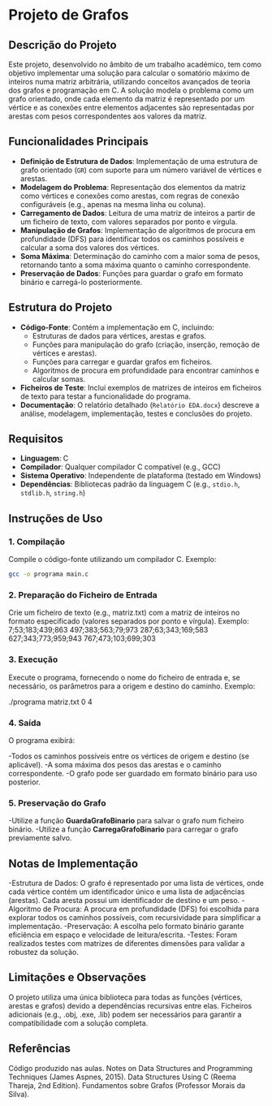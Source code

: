 # Projeto de Grafos

## Descrição do Projeto

Este projeto, desenvolvido no âmbito de um trabalho académico, tem como objetivo implementar uma solução para calcular o somatório máximo de inteiros numa matriz arbitrária, utilizando conceitos avançados de teoria dos grafos e programação em C. A solução modela o problema como um grafo orientado, onde cada elemento da matriz é representado por um vértice e as conexões entre elementos adjacentes são representadas por arestas com pesos correspondentes aos valores da matriz.

## Funcionalidades Principais

- **Definição de Estrutura de Dados**: Implementação de uma estrutura de grafo orientado (`GR`) com suporte para um número variável de vértices e arestas.
- **Modelagem do Problema**: Representação dos elementos da matriz como vértices e conexões como arestas, com regras de conexão configuráveis (e.g., apenas na mesma linha ou coluna).
- **Carregamento de Dados**: Leitura de uma matriz de inteiros a partir de um ficheiro de texto, com valores separados por ponto e vírgula.
- **Manipulação de Grafos**: Implementação de algoritmos de procura em profundidade (DFS) para identificar todos os caminhos possíveis e calcular a soma dos valores dos vértices.
- **Soma Máxima**: Determinação do caminho com a maior soma de pesos, retornando tanto a soma máxima quanto o caminho correspondente.
- **Preservação de Dados**: Funções para guardar o grafo em formato binário e carregá-lo posteriormente.

## Estrutura do Projeto

- **Código-Fonte**: Contém a implementação em C, incluindo:
  - Estruturas de dados para vértices, arestas e grafos.
  - Funções para manipulação do grafo (criação, inserção, remoção de vértices e arestas).
  - Funções para carregar e guardar grafos em ficheiros.
  - Algoritmos de procura em profundidade para encontrar caminhos e calcular somas.
- **Ficheiros de Teste**: Inclui exemplos de matrizes de inteiros em ficheiros de texto para testar a funcionalidade do programa.
- **Documentação**: O relatório detalhado (`Relatório EDA.docx`) descreve a análise, modelagem, implementação, testes e conclusões do projeto.

## Requisitos

- **Linguagem**: C
- **Compilador**: Qualquer compilador C compatível (e.g., GCC)
- **Sistema Operativo**: Independente de plataforma (testado em Windows)
- **Dependências**: Bibliotecas padrão da linguagem C (e.g., `stdio.h`, `stdlib.h`, `string.h`)

## Instruções de Uso

### 1. Compilação
Compile o código-fonte utilizando um compilador C. Exemplo:
```bash
gcc -o programa main.c
```

### 2. Preparação do Ficheiro de Entrada
Crie um ficheiro de texto (e.g., matriz.txt) com a matriz de inteiros no formato especificado (valores separados por ponto e vírgula). Exemplo:
7;53;183;439;863
497;383;563;79;973
287;63;343;169;583
627;343;773;959;943
767;473;103;699;303

### 3. Execução
Execute o programa, fornecendo o nome do ficheiro de entrada e, se necessário, os parâmetros para a origem e destino do caminho. Exemplo:

./programa matriz.txt 0 4

### 4. Saída
O programa exibirá:

-Todos os caminhos possíveis entre os vértices de origem e destino (se aplicável).
-A soma máxima dos pesos das arestas e o caminho correspondente.
-O grafo pode ser guardado em formato binário para uso posterior.

### 5. Preservação do Grafo
-Utilize a função **GuardaGrafoBinario** para salvar o grafo num ficheiro binário.
-Utilize a função **CarregaGrafoBinario** para carregar o grafo previamente salvo.

## Notas de Implementação
-Estrutura de Dados: O grafo é representado por uma lista de vértices, onde cada vértice contém um identificador único e uma lista de adjacências (arestas). Cada aresta possui um identificador de destino e um peso.
-Algoritmo de Procura: A procura em profundidade (DFS) foi escolhida para explorar todos os caminhos possíveis, com recursividade para simplificar a implementação.
-Preservação: A escolha pelo formato binário garante eficiência em espaço e velocidade de leitura/escrita.
-Testes: Foram realizados testes com matrizes de diferentes dimensões para validar a robustez da solução.


## Limitações e Observações
O projeto utiliza uma única biblioteca para todas as funções (vértices, arestas e grafos) devido a dependências recursivas entre elas.
Ficheiros adicionais (e.g., .obj, .exe, .lib) podem ser necessários para garantir a compatibilidade com a solução completa.

## Referências
Código produzido nas aulas.
Notes on Data Structures and Programming Techniques (James Aspnes, 2015).
Data Structures Using C (Reema Thareja, 2nd Edition).
Fundamentos sobre Grafos (Professor Morais da Silva).

